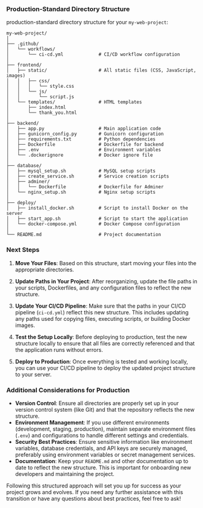 
### Production-Standard Directory Structure

production-standard directory structure for your `my-web-project`:

```
my-web-project/
│
├── .github/
│   └── workflows/
│       └── ci-cd.yml             # CI/CD workflow configuration
│
├── frontend/
│   ├── static/                   # All static files (CSS, JavaScript, images)
│   │   ├── css/
│   │   │   └── style.css
│   │   └── js/
│   │       └── script.js
│   └── templates/                # HTML templates
│       ├── index.html
│       └── thank_you.html
│
├── backend/
│   ├── app.py                    # Main application code
│   ├── gunicorn_config.py        # Gunicorn configuration
│   ├── requirements.txt          # Python dependencies
│   ├── Dockerfile                # Dockerfile for backend
│   ├── .env                      # Environment variables
│   └── .dockerignore             # Docker ignore file
│
├── database/
│   ├── mysql_setup.sh            # MySQL setup scripts
│   ├── create_service.sh         # Service creation scripts
│   ├── adminer/
│   │   └── Dockerfile            # Dockerfile for Adminer
│   └── nginx_setup.sh            # Nginx setup scripts
│
├── deploy/
│   ├── install_docker.sh         # Script to install Docker on the server
│   ├── start_app.sh              # Script to start the application
│   └── docker-compose.yml        # Docker Compose configuration
│
└── README.md                     # Project documentation
```

### Next Steps

1. **Move Your Files**: Based on this structure, start moving your files into the appropriate directories.
   
2. **Update Paths in Your Project**: After reorganizing, update the file paths in your scripts, Dockerfiles, and any configuration files to reflect the new structure.

3. **Update Your CI/CD Pipeline**: Make sure that the paths in your CI/CD pipeline (`ci-cd.yml`) reflect this new structure. This includes updating any paths used for copying files, executing scripts, or building Docker images.

4. **Test the Setup Locally**: Before deploying to production, test the new structure locally to ensure that all files are correctly referenced and that the application runs without errors.

5. **Deploy to Production**: Once everything is tested and working locally, you can use your CI/CD pipeline to deploy the updated project structure to your server.

### Additional Considerations for Production

- **Version Control**: Ensure all directories are properly set up in your version control system (like Git) and that the repository reflects the new structure.
- **Environment Management**: If you use different environments (development, staging, production), maintain separate environment files (`.env`) and configurations to handle different settings and credentials.
- **Security Best Practices**: Ensure sensitive information like environment variables, database credentials, and API keys are securely managed, preferably using environment variables or secret management services.
- **Documentation**: Keep your `README.md` and other documentation up to date to reflect the new structure. This is important for onboarding new developers and maintaining the project.

Following this structured approach will set you up for success as your project grows and evolves. If you need any further assistance with this transition or have any questions about best practices, feel free to ask!